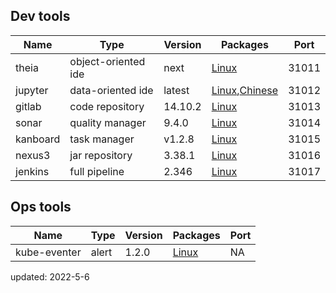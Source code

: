 
## Dev tools

| Name        | Type      | Version |  Packages  |   Port |
| ------      | ------    | ------  | ------      | ------ |
| theia       | object-oriented ide  |  next    | [Linux](https://theia-ide.org/docs/)                         |  31011       |
| jupyter     | data-oriented  ide   | latest   | [Linux](https://jupyter-docker-stacks.readthedocs.io/en/latest/index.html),[Chinese](https://www.cnblogs.com/zeryter/p/11331811.html)                                                              |  31012       |
| gitlab      | code repository      |  14.10.2 | [Linux](https://hub.docker.com/r/gitlab/gitlab-ce)            |  31013       |
| sonar       | quality manager      |  9.4.0   | [Linux](https://docs.sonarqube.org/latest/)    |  31014       |
| kanboard    | task manager         |  v1.2.8  | [Linux](https://github.com/kanboard/kanboard)    |  31015       |
| nexus3      | jar repository       |  3.38.1  | [Linux](https://hub.docker.com/r/sonatype/nexus3)             |  31016       |
| jenkins     | full pipeline        |  2.346   | [Linux](https://www.jenkins.io)               |  31017       |


## Ops tools


| Name        | Type      | Version |  Packages  |   Port |
| ------      | ------    | ------  | ------      | ------ |      
| kube-eventer| alert                | 1.2.0   | [Linux](https://github.com/AliyunContainerService/kube-eventer)      |   NA       |


updated: 2022-5-6
